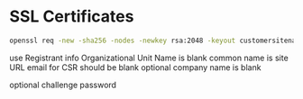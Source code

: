 # SSL Certificates
```bash
openssl req -new -sha256 -nodes -newkey rsa:2048 -keyout customersitename.key -out customersitename.csr
```

use Registrant info
Organizational Unit Name is blank
common name is site URL
email for CSR should be blank
optional company name is blank

optional challenge password
